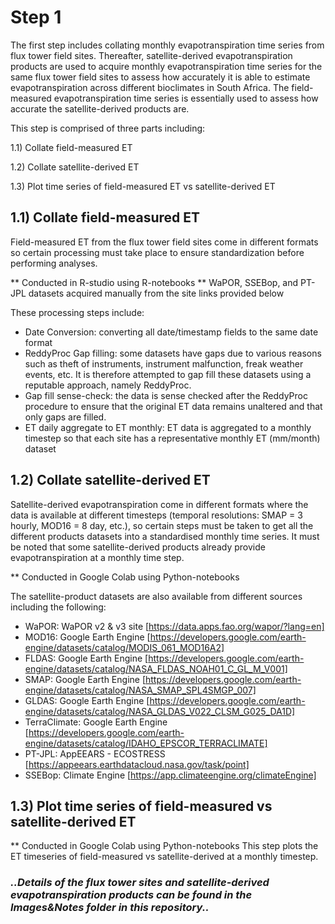 # Step 1

The first step includes collating monthly evapotranspiration time series from flux tower field sites. Thereafter, satellite-derived evapotranspiration products are used to acquire monthly evapotranspiration time series for the same flux tower field sites to assess how accurately it is able to estimate evapotranspiration across different bioclimates in South Africa. The field-measured evapotranspiration time series is essentially used to assess how accurate the satellite-derived products are.

This step is comprised of three parts including:

1.1) Collate field-measured ET

1.2) Collate satellite-derived ET

1.3) Plot time series of field-measured ET vs satellite-derived ET


## 1.1) Collate field-measured ET
Field-measured ET from the flux tower field sites come in different formats so certain processing must take place to ensure standardization before performing analyses.

** Conducted in R-studio using R-notebooks
** WaPOR, SSEBop, and PT-JPL datasets acquired manually from the site links provided below

These processing steps include:
- Date Conversion: converting all date/timestamp fields to the same date format
- ReddyProc Gap filling: some datasets have gaps due to various reasons such as theft of instruments, instrument malfunction, freak weather events, etc. It is therefore attempted to gap fill these datasets using a reputable approach, namely ReddyProc.
- Gap fill sense-check: the data is sense checked after the ReddyProc procedure to ensure that the original ET data remains unaltered and that only gaps are filled.
- ET daily aggregate to ET monthly: ET data is aggregated to a monthly timestep so that each site has a representative monthly ET (mm/month) dataset


## 1.2) Collate satellite-derived ET
Satellite-derived evapotranspiration come in different formats where the data is available at different timesteps (temporal resolutions: SMAP = 3 hourly, MOD16 = 8 day, etc.), so certain steps must be taken to get all the different products datasets into a standardised monthly time series. It must be noted that some satellite-derived products already provide evapotranspiration at a monthly time step. 

** Conducted in Google Colab using Python-notebooks

The satellite-product datasets are also available from different sources including the following:
- WaPOR: WaPOR v2 & v3 site [https://data.apps.fao.org/wapor/?lang=en]
- MOD16: Google Earth Engine [https://developers.google.com/earth-engine/datasets/catalog/MODIS_061_MOD16A2]
- FLDAS: Google Earth Engine [https://developers.google.com/earth-engine/datasets/catalog/NASA_FLDAS_NOAH01_C_GL_M_V001]
- SMAP: Google Earth Engine [https://developers.google.com/earth-engine/datasets/catalog/NASA_SMAP_SPL4SMGP_007]
- GLDAS: Google Earth Engine [https://developers.google.com/earth-engine/datasets/catalog/NASA_GLDAS_V022_CLSM_G025_DA1D]
- TerraClimate: Google Earth Engine [https://developers.google.com/earth-engine/datasets/catalog/IDAHO_EPSCOR_TERRACLIMATE]
- PT-JPL: AppEEARS - ECOSTRESS [https://appeears.earthdatacloud.nasa.gov/task/point]
- SSEBop: Climate Engine [https://app.climateengine.org/climateEngine]


## 1.3) Plot time series of field-measured vs satellite-derived ET

** Conducted in Google Colab using Python-notebooks
This step plots the ET timeseries of field-measured vs satellite-derived at a monthly timestep.

### *..Details of the flux tower sites and satellite-derived evapotranspiration products can be found in the Images&Notes folder in this repository..*
